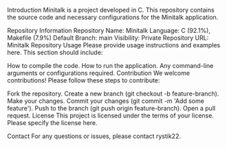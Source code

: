 Introduction
Minitalk is a project developed in C. This repository contains the source code and necessary configurations for the Minitalk application.

Repository Information
Repository Name: Minitalk
Language: C (92.1%), Makefile (7.9%)
Default Branch: main
Visibility: Private
Repository URL: Minitalk Repository
Usage
Please provide usage instructions and examples here. This section should include:

How to compile the code.
How to run the application.
Any command-line arguments or configurations required.
Contribution
We welcome contributions! Please follow these steps to contribute:

Fork the repository.
Create a new branch (git checkout -b feature-branch).
Make your changes.
Commit your changes (git commit -m 'Add some feature').
Push to the branch (git push origin feature-branch).
Open a pull request.
License
This project is licensed under the terms of your license. Please specify the license here.

Contact
For any questions or issues, please contact rystik22.
